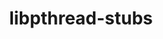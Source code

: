 ---
title: "libpthread-stubs"
layout: cache
category: package
meta: {"versions": ["0.4"], "compilers": ["gcc@8.3.1", "gcc@9.3.0", "gcc@8.1.0", "gcc@7.5.0", "gcc@7.3.1", "gcc@8.4.1", "gcc@7.3.0", "gcc@10.3.0", "gcc@7.4.0"]}
spec_files: 
 - "libpthread-stubs@0.4%gcc@9.3.0 arch=linux-ubuntu20.04-x86_64": spec-0.json
 - "libpthread-stubs@0.4%gcc@8.3.1 arch=linux-rhel8-x86_64": spec-1.json
 - "libpthread-stubs@0.4%gcc@7.3.0 arch=linux-rhel7-ppc64le": spec-2.json
 - "libpthread-stubs@0.4%gcc@9.3.0 arch=linux-ubuntu20.04-ppc64le": spec-3.json
 - "libpthread-stubs@0.4%gcc@7.5.0 arch=linux-ubuntu18.04-ppc64le": spec-4.json
 - "libpthread-stubs@0.4%gcc@7.5.0 arch=linux-ubuntu18.04-x86_64": spec-5.json
 - "libpthread-stubs@0.4%gcc@8.1.0 arch=linux-rhel7-x86_64": spec-6.json
 - "libpthread-stubs@0.4%gcc@8.1.0 arch=linux-rhel7-ppc64le": spec-7.json
 - "libpthread-stubs@0.4%gcc@8.4.1 arch=linux-rhel8-x86_64": spec-8.json
 - "libpthread-stubs@0.4%gcc@8.3.1 arch=linux-rhel8-ppc64le": spec-9.json
 - "libpthread-stubs@0.4%gcc@7.3.0 arch=linux-rhel7-x86_64": spec-10.json
 - "libpthread-stubs@0.4%gcc@7.3.0 arch=linux-centos8-x86_64": spec-11.json
 - "libpthread-stubs@0.4%gcc@9.3.0 arch=linux-rhel7-x86_64": spec-12.json
 - "libpthread-stubs@0.4%gcc@10.3.0 arch=linux-ubuntu21.04-x86_64": spec-13.json
 - "libpthread-stubs@0.4%gcc@7.3.0 arch=linux-rhel8-x86_64": spec-14.json
 - "libpthread-stubs@0.4%gcc@7.3.1 arch=linux-amzn2-x86_64": spec-15.json
 - "libpthread-stubs@0.4%gcc@7.3.0 arch=linux-centos7-ppc64le": spec-16.json
 - "libpthread-stubs@0.4%gcc@7.3.0 arch=linux-ubuntu18.04-x86_64": spec-17.json
 - "libpthread-stubs@0.4%gcc@7.3.0 arch=linux-centos7-x86_64": spec-18.json
 - "libpthread-stubs@0.4%gcc@8.3.1 arch=linux-rhel8-aarch64": spec-19.json
 - "libpthread-stubs@0.4%gcc@7.4.0 arch=linux-ubuntu18.04-x86_64": spec-20.json
 - "libpthread-stubs@0.4%gcc@9.3.0 arch=linux-rhel7-ppc64le": spec-21.json
 - "libpthread-stubs@0.4%gcc@9.3.0 arch=cray-cnl7-haswell": spec-22.json
 - "libpthread-stubs@0.4%gcc@8.3.1 arch=linux-centos8-x86_64": spec-23.json
 - "libpthread-stubs@0.4%gcc@8.1.0 arch=linux-centos7-x86_64": spec-24.json
 - "libpthread-stubs@0.4%gcc@8.1.0 arch=linux-centos7-ppc64le": spec-25.json
 - "libpthread-stubs@0.4%gcc@7.3.0 arch=linux-ubuntu18.04-ppc64le": spec-26.json
 - "libpthread-stubs@0.4%gcc@8.1.0 arch=linux-rhel7-ppc64le": spec-27.json
 - "libpthread-stubs@0.4%gcc@8.3.1 arch=linux-centos8-ppc64le": spec-28.json
 - "libpthread-stubs@0.4%gcc@7.5.0 arch=linux-ubuntu18.04-x86_64": spec-29.json
 - "libpthread-stubs@0.4%gcc@7.5.0 arch=linux-ubuntu18.04-power8le": spec-30.json
 - "libpthread-stubs@0.4%gcc@8.1.0 arch=linux-rhel7-power8le": spec-31.json
 - "libpthread-stubs@0.4%gcc@10.3.0 arch=linux-ubuntu21.04-ppc64le": spec-32.json
 - "libpthread-stubs@0.4%gcc@8.1.0 arch=linux-rhel7-x86_64": spec-33.json
 - "libpthread-stubs@0.4%gcc@8.4.1 arch=linux-rhel8-ppc64le": spec-34.json
 - "libpthread-stubs@0.4%gcc@7.5.0 arch=linux-ubuntu18.04-aarch64": spec-35.json
 - "libpthread-stubs@0.4%gcc@7.5.0 arch=linux-ubuntu18.04-ppc64le": spec-36.json

---